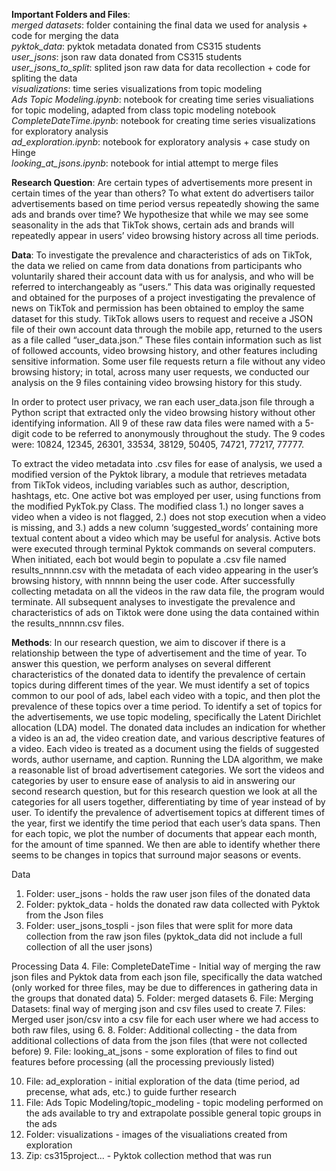 **Important Folders and Files**:
<br>_merged datasets_: folder containing the final data we used for analysis + code for merging the data
<br>_pyktok_data_: pyktok metadata donated from CS315 students
<br>_user_jsons_: json raw data donated from CS315 students
<br>_user_jsons_to_split_: splited json raw data for data recollection + code for spliting the data
<br>_visualizations_: time series visualizations from topic modeling
<br>_Ads Topic Modeling.ipynb_: notebook for creating time series visualiations for topic modeling, adapted from class topic modeling notebook
<br>_CompleteDateTime.ipynb_: notebook for creating time series visualizations for exploratory analysis
<br>_ad_exploration.ipynb_: notebook for exploratory analysis + case study on Hinge
<br>_looking_at_jsons.ipynb_: notebook for intial attempt to merge files



**Research Question**: 
Are certain types of advertisements more present in certain times of the year than others? To what extent do advertisers tailor advertisements based on time period versus repeatedly showing the same ads and brands over time? We hypothesize that while we may see some seasonality in the ads that TikTok shows, certain ads and brands will repeatedly appear in users’ video browsing history across all time periods.

**Data**: 
To investigate the prevalence and characteristics of ads on TikTok, the data we relied on came from data donations from participants who voluntarily shared their account data with us for analysis, and who will be referred to interchangeably as “users.” This data was originally requested and obtained for the purposes of a project investigating the prevalence of news on TikTok and permission has been obtained to employ the same dataset for this study. TikTok allows users to request and receive a JSON file of their own account data through the mobile app, returned to the users as a file called “user_data.json.” These files contain information such as list of followed accounts, video browsing history, and other features including sensitive information. Some user file requests return a file without any video browsing history; in total, across many user requests, we conducted our analysis on the 9 files containing video browsing history for this study.

In order to protect user privacy, we ran each user_data.json file through a Python script that extracted only the video browsing history without other identifying information. All 9 of these raw data files were named with a 5-digit code to be referred to anonymously throughout the study. The 9 codes were: 10824, 12345, 26301, 33534, 38129, 50405, 74721, 77217, 77777. 

To extract the video metadata into .csv files for ease of analysis, we used a modified version of the Pyktok library, a module that retrieves metadata from TikTok videos, including variables such as author, description, hashtags, etc. One active bot was employed per user, using functions from the modified PykTok.py Class. The modified class 1.) no longer saves a video when a video is not flagged, 2.) does not stop execution when a video is missing, and 3.) adds a new column ‘suggested_words’ containing more textual content about a video which may be useful for analysis. Active bots were executed through terminal Pyktok commands on several computers. When initiated, each bot would begin to populate a .csv file named results_nnnnn.csv with the metadata of each video appearing in the user’s browsing history, with nnnnn being the user code. After successfully collecting metadata on all the videos in the raw data file, the program would terminate. All subsequent analyses to investigate the prevalence and characteristics of ads on Tiktok were done using the data contained within the results_nnnnn.csv files. 

**Methods**:
In our research question, we aim to discover if there is a relationship between the type of advertisement and the time of year. To answer this question, we perform analyses on several different characteristics of the donated data to identify the prevalence of certain topics during different times of the year. We must identify a set of topics common to our pool of ads, label each video with a topic, and then plot the prevalence of these topics over a time period. To identify a set of topics for the advertisements, we use topic modeling, specifically the Latent Dirichlet allocation (LDA) model. The donated data includes an indication for whether a video is an ad, the video creation date, and various descriptive features of a video. Each video is treated as a document using the fields of suggested words, author username, and caption. Running the LDA algorithm, we make a reasonable list of broad advertisement categories. We sort the videos and categories by user to ensure ease of analysis to aid in answering our second research question, but for this research question we look at all the categories for all users together, differentiating by time of year instead of by user. To identify the prevalence of advertisement topics at different times of the year, first we identify the time period that each user’s data spans. Then for each topic, we plot the number of documents that appear each month, for the amount of time spanned. We then are able to identify whether there seems to be changes in topics that surround major seasons or events.


Data
1. Folder: user_jsons - holds the raw user json files of the donated data
2. Folder: pyktok_data - holds the donated raw data collected with Pyktok from the Json files
3. Folder: user_jsons_tospli -  json files that were split for more data collection from the raw json files (pyktok_data did not include a full collection of all the user jsons)

Processing Data
4. File: CompleteDateTime - Initial way of merging the raw json files and Pyktok data from each json file, specifically the data watched (only worked for three files, may be due to differences in gathering data in the groups that donated data)
5. Folder: merged datasets
    6. File: Merging Datasets: final way of merging json and csv files used to create
    7. Files: Merged user json/csv into a csv file for each user where we had access to both raw files, using 6.
    8. Folder: Additional collecting - the data from additional collections of data from the json files (that were not collected before)
9. File: looking_at_jsons - some exploration of files to find out features before processing (all the processing previously listed)

10. File: ad_exploration - initial exploration of the data (time period, ad precense, what ads, etc.) to guide further research
11. File: Ads Topic Modeling/topic_modeling - topic modeling performed on the ads available to try and extrapolate possible general topic groups in the ads
12. Folder: visualizations - images of the visualiations created from exploration
13. Zip: cs315project... - Pyktok collection method that was run